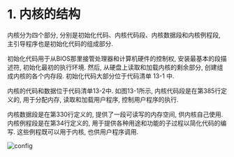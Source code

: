 # 1. 内核的结构

内核分为四个部分, 分别是初始化代码、内核代码段、内核数据段和内核例程段, 主引导程序也是初始化代码的组成部分. 

初始化代码用于从BIOS那里接管处理器和计算机硬件的控制权, 安装最基本的段描述符, 初始化最初的执行环境. 然后, 从硬盘上读取和加载内核的剩余部分, 创建组成内核的各个内存段. 初始化代码大部分位于代码清单 13-1 中. 

内核的代码和数据位于代码清单13-2中. 如图13-1所示, 内核代码段是在第385行定义的, 用于分配内存, 读取和加载用户程序, 控制用户程序的执行. 

内核数据段是在第330行定义的, 提供了一段可读写的内存空间, 供内核自己使用. 内核例程段是在第34行定义的, 用于提供各种用途和功能的子过程以简化代码的编写. 这些例程既可以用于内核, 也供用户程序调用. 

![config](images/1.png)